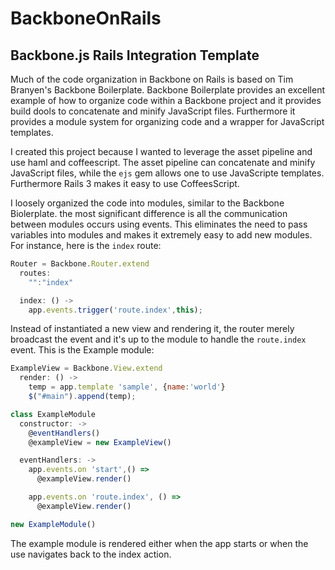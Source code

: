 # BackboneOnRails
## Backbone.js Rails Integration Template

Much of the code organization in Backbone on Rails is based on Tim Branyen's Backbone Boilerplate. Backbone Boilerplate provides an excellent example of how to organize code within a Backbone project and it provides build dools to concatenate and minify JavaScript files. Furthermore it provides a module system for organizing code and a wrapper for JavaScript templates. 

I created this project because I wanted to leverage the asset pipeline and use haml and coffeescript. The asset pipeline can concatenate and minify JavaScript files, while the `ejs` gem allows one to use JavaScripte templates. Furthermore Rails 3 makes it easy to use CoffeesScript. 

I loosely organized the code into modules, similar to the Backbone Biolerplate. the most significant difference is all the communication between modules occurs using events. This eliminates the need to pass variables into modules and makes it extremely easy to add new modules. For instance, here is the `index` route:

```javascript Routing Example
Router = Backbone.Router.extend
  routes:
    "":"index"

  index: () ->
    app.events.trigger('route.index',this);

```

Instead of instantiated a new view and rendering it, the router merely broadcast the event and it's up to the module to handle the `route.index` event. This is the Example module:

```javascript
ExampleView = Backbone.View.extend
  render: () ->
    temp = app.template 'sample', {name:'world'}
    $("#main").append(temp);

class ExampleModule
  constructor: ->
    @eventHandlers()
    @exampleView = new ExampleView()

  eventHandlers: ->
    app.events.on 'start',() =>
      @exampleView.render()

    app.events.on 'route.index', () =>
      @exampleView.render()

new ExampleModule()
```

The example module is rendered either when the app starts or when the use navigates back to the index action.

